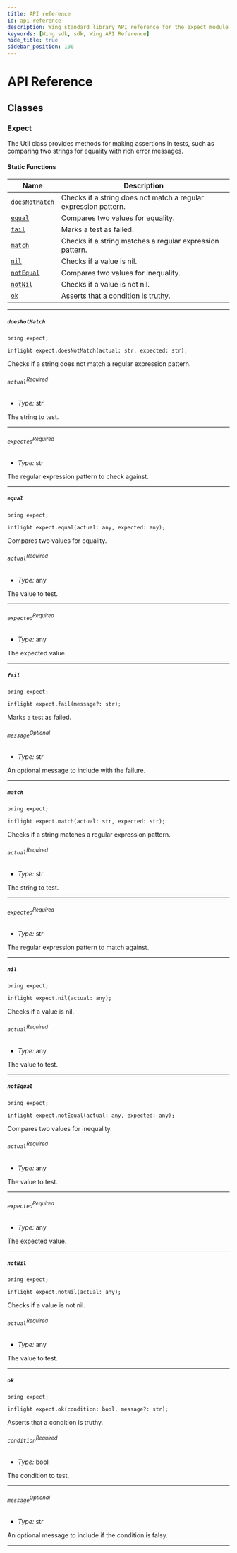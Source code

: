 ```yaml
---
title: API reference
id: api-reference
description: Wing standard library API reference for the expect module
keywords: [Wing sdk, sdk, Wing API Reference]
hide_title: true
sidebar_position: 100
---
```


<!-- This file is automatically generated. Do not edit manually. -->
# API Reference <a name="API Reference" id="api-reference"></a>


## Classes <a name="Classes" id="Classes"></a>

### Expect <a name="Expect" id="@winglang/sdk.expect.Util"></a>

The Util class provides methods for making assertions in tests, such as comparing two strings for equality with rich error messages.


#### Static Functions <a name="Static Functions" id="Static Functions"></a>

| **Name** | **Description** |
| --- | --- |
| <code><a href="#@winglang/sdk.expect.Util.doesNotMatch">doesNotMatch</a></code> | Checks if a string does not match a regular expression pattern. |
| <code><a href="#@winglang/sdk.expect.Util.equal">equal</a></code> | Compares two values for equality. |
| <code><a href="#@winglang/sdk.expect.Util.fail">fail</a></code> | Marks a test as failed. |
| <code><a href="#@winglang/sdk.expect.Util.match">match</a></code> | Checks if a string matches a regular expression pattern. |
| <code><a href="#@winglang/sdk.expect.Util.nil">nil</a></code> | Checks if a value is nil. |
| <code><a href="#@winglang/sdk.expect.Util.notEqual">notEqual</a></code> | Compares two values for inequality. |
| <code><a href="#@winglang/sdk.expect.Util.notNil">notNil</a></code> | Checks if a value is not nil. |
| <code><a href="#@winglang/sdk.expect.Util.ok">ok</a></code> | Asserts that a condition is truthy. |

---

##### `doesNotMatch` <a name="doesNotMatch" id="@winglang/sdk.expect.Util.doesNotMatch"></a>

```wing
bring expect;

inflight expect.doesNotMatch(actual: str, expected: str);
```

Checks if a string does not match a regular expression pattern.

###### `actual`<sup>Required</sup> <a name="actual" id="@winglang/sdk.expect.Util.doesNotMatch.parameter.actual"></a>

- *Type:* str

The string to test.

---

###### `expected`<sup>Required</sup> <a name="expected" id="@winglang/sdk.expect.Util.doesNotMatch.parameter.expected"></a>

- *Type:* str

The regular expression pattern to check against.

---

##### `equal` <a name="equal" id="@winglang/sdk.expect.Util.equal"></a>

```wing
bring expect;

inflight expect.equal(actual: any, expected: any);
```

Compares two values for equality.

###### `actual`<sup>Required</sup> <a name="actual" id="@winglang/sdk.expect.Util.equal.parameter.actual"></a>

- *Type:* any

The value to test.

---

###### `expected`<sup>Required</sup> <a name="expected" id="@winglang/sdk.expect.Util.equal.parameter.expected"></a>

- *Type:* any

The expected value.

---

##### `fail` <a name="fail" id="@winglang/sdk.expect.Util.fail"></a>

```wing
bring expect;

inflight expect.fail(message?: str);
```

Marks a test as failed.

###### `message`<sup>Optional</sup> <a name="message" id="@winglang/sdk.expect.Util.fail.parameter.message"></a>

- *Type:* str

An optional message to include with the failure.

---

##### `match` <a name="match" id="@winglang/sdk.expect.Util.match"></a>

```wing
bring expect;

inflight expect.match(actual: str, expected: str);
```

Checks if a string matches a regular expression pattern.

###### `actual`<sup>Required</sup> <a name="actual" id="@winglang/sdk.expect.Util.match.parameter.actual"></a>

- *Type:* str

The string to test.

---

###### `expected`<sup>Required</sup> <a name="expected" id="@winglang/sdk.expect.Util.match.parameter.expected"></a>

- *Type:* str

The regular expression pattern to match against.

---

##### `nil` <a name="nil" id="@winglang/sdk.expect.Util.nil"></a>

```wing
bring expect;

inflight expect.nil(actual: any);
```

Checks if a value is nil.

###### `actual`<sup>Required</sup> <a name="actual" id="@winglang/sdk.expect.Util.nil.parameter.actual"></a>

- *Type:* any

The value to test.

---

##### `notEqual` <a name="notEqual" id="@winglang/sdk.expect.Util.notEqual"></a>

```wing
bring expect;

inflight expect.notEqual(actual: any, expected: any);
```

Compares two values for inequality.

###### `actual`<sup>Required</sup> <a name="actual" id="@winglang/sdk.expect.Util.notEqual.parameter.actual"></a>

- *Type:* any

The value to test.

---

###### `expected`<sup>Required</sup> <a name="expected" id="@winglang/sdk.expect.Util.notEqual.parameter.expected"></a>

- *Type:* any

The expected value.

---

##### `notNil` <a name="notNil" id="@winglang/sdk.expect.Util.notNil"></a>

```wing
bring expect;

inflight expect.notNil(actual: any);
```

Checks if a value is not nil.

###### `actual`<sup>Required</sup> <a name="actual" id="@winglang/sdk.expect.Util.notNil.parameter.actual"></a>

- *Type:* any

The value to test.

---

##### `ok` <a name="ok" id="@winglang/sdk.expect.Util.ok"></a>

```wing
bring expect;

inflight expect.ok(condition: bool, message?: str);
```

Asserts that a condition is truthy.

###### `condition`<sup>Required</sup> <a name="condition" id="@winglang/sdk.expect.Util.ok.parameter.condition"></a>

- *Type:* bool

The condition to test.

---

###### `message`<sup>Optional</sup> <a name="message" id="@winglang/sdk.expect.Util.ok.parameter.message"></a>

- *Type:* str

An optional message to include if the condition is falsy.

---






